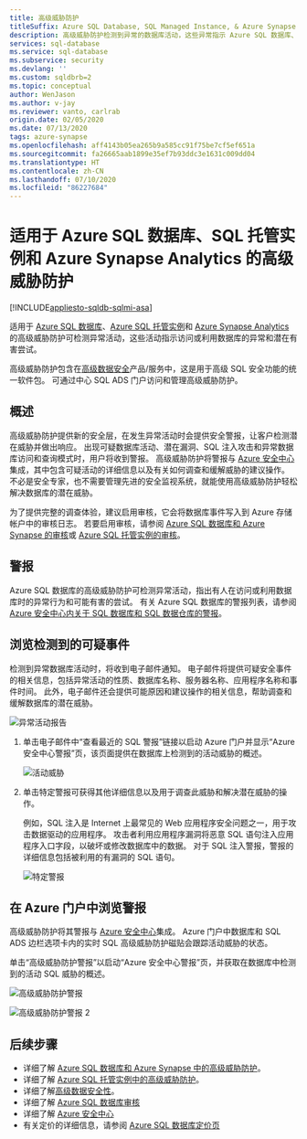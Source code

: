 ```yaml
---
title: 高级威胁防护
titleSuffix: Azure SQL Database, SQL Managed Instance, & Azure Synapse Analytics
description: 高级威胁防护检测到异常的数据库活动，这些异常指示 Azure SQL 数据库、Azure SQL 托管实例和 Azure Synapse Analytics 中有潜在的安全威胁。
services: sql-database
ms.service: sql-database
ms.subservice: security
ms.devlang: ''
ms.custom: sqldbrb=2
ms.topic: conceptual
author: WenJason
ms.author: v-jay
ms.reviewer: vanto, carlrab
origin.date: 02/05/2020
ms.date: 07/13/2020
tags: azure-synapse
ms.openlocfilehash: aff4143b05ea265b9a585cc91f75be7cf5ef651a
ms.sourcegitcommit: fa26665aab1899e35ef7b93ddc3e1631c009dd04
ms.translationtype: HT
ms.contentlocale: zh-CN
ms.lasthandoff: 07/10/2020
ms.locfileid: "86227684"
---
```

# <a name="advanced-threat-protection-for-azure-sql-database-sql-managed-instance-and-azure-synapse-analytics"></a>适用于 Azure SQL 数据库、SQL 托管实例和 Azure Synapse Analytics 的高级威胁防护
[!INCLUDE[appliesto-sqldb-sqlmi-asa](../includes/appliesto-sqldb-sqlmi-asa.md)]

适用于 [Azure SQL 数据库](sql-database-paas-overview.md)、[Azure SQL 托管实例](../managed-instance/sql-managed-instance-paas-overview.md)和 [Azure Synapse Analytics](../../synapse-analytics/sql-data-warehouse/sql-data-warehouse-overview-what-is.md) 的高级威胁防护可检测异常活动，这些活动指示访问或利用数据库的异常和潜在有害尝试。

高级威胁防护包含在[高级数据安全](advanced-data-security.md)产品/服务中，这是用于高级 SQL 安全功能的统一软件包。 可通过中心 SQL ADS 门户访问和管理高级威胁防护。

## <a name="overview"></a>概述

高级威胁防护提供新的安全层，在发生异常活动时会提供安全警报，让客户检测潜在威胁并做出响应。 出现可疑数据库活动、潜在漏洞、SQL 注入攻击和异常数据库访问和查询模式时，用户将收到警报。 高级威胁防护将警报与 [Azure 安全中心](/security-center/)集成，其中包含可疑活动的详细信息以及有关如何调查和缓解威胁的建议操作。 不必是安全专家，也不需要管理先进的安全监视系统，就能使用高级威胁防护轻松解决数据库的潜在威胁。

为了提供完整的调查体验，建议启用审核，它会将数据库事件写入到 Azure 存储帐户中的审核日志。  若要启用审核，请参阅 [Azure SQL 数据库和 Azure Synapse 的审核](../../azure-sql/database/auditing-overview.md)或 [Azure SQL 托管实例的审核](../managed-instance/auditing-configure.md)。

## <a name="alerts"></a>警报

Azure SQL 数据库的高级威胁防护可检测异常活动，指出有人在访问或利用数据库时的异常行为和可能有害的尝试。 有关 Azure SQL 数据库的警报列表，请参阅 [Azure 安全中心内关于 SQL 数据库和 SQL 数据仓库的警报](/security-center/alerts-reference#alerts-sql-db-and-warehouse)。

## <a name="explore-detection-of-a-suspicious-event"></a>浏览检测到的可疑事件

检测到异常数据库活动时，将收到电子邮件通知。 电子邮件将提供可疑安全事件的相关信息，包括异常活动的性质、数据库名称、服务器名称、应用程序名称和事件时间。 此外，电子邮件还会提供可能原因和建议操作的相关信息，帮助调查和缓解数据库的潜在威胁。

![异常活动报告](./media/threat-detection-overview/anomalous_activity_report.png)

1. 单击电子邮件中“查看最近的 SQL 警报”链接以启动 Azure 门户并显示“Azure 安全中心警报”页，该页面提供在数据库上检测到的活动威胁的概述。

   ![活动威胁](./media/threat-detection-overview/active_threats.png)

1. 单击特定警报可获得其他详细信息以及用于调查此威胁和解决潜在威胁的操作。

   例如，SQL 注入是 Internet 上最常见的 Web 应用程序安全问题之一，用于攻击数据驱动的应用程序。 攻击者利用应用程序漏洞将恶意 SQL 语句注入应用程序入口字段，以破坏或修改数据库中的数据。 对于 SQL 注入警报，警报的详细信息包括被利用的有漏洞的 SQL 语句。

   ![特定警报](./media/threat-detection-overview/specific_alert.png)

## <a name="explore-alerts-in-the-azure-portal"></a>在 Azure 门户中浏览警报

高级威胁防护将其警报与 [Azure 安全中心](/security-center/)集成。 Azure 门户中数据库和 SQL ADS 边栏选项卡内的实时 SQL 高级威胁防护磁贴会跟踪活动威胁的状态。

单击“高级威胁防护警报”以启动“Azure 安全中心警报”页，并获取在数据库中检测到的活动 SQL 威胁的概述。

   ![高级威胁防护警报](./media/threat-detection-overview/threat_detection_alert.png)

   ![高级威胁防护警报 2](./media/threat-detection-overview/threat_detection_alert_atp.png)

## <a name="next-steps"></a>后续步骤

- 详细了解 [Azure SQL 数据库和 Azure Synapse 中的高级威胁防护](threat-detection-configure.md)。
- 详细了解 [Azure SQL 托管实例中的高级威胁防护](../managed-instance/threat-detection-configure.md)。
- 详细了解[高级数据安全性](advanced-data-security.md)。
- 详细了解 [Azure SQL 数据库审核](../../azure-sql/database/auditing-overview.md)
- 详细了解 [Azure 安全中心](/security-center/security-center-intro)
- 有关定价的详细信息，请参阅 [Azure SQL 数据库定价页](https://azure.cn/pricing/details/sql-database/)  
